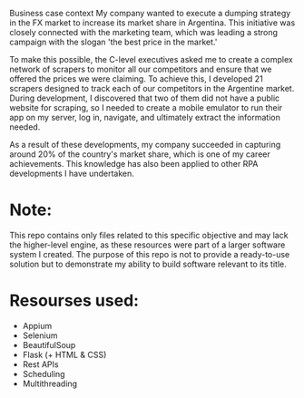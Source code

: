 Business case context
My company wanted to execute a dumping strategy in the FX market to increase its market share in Argentina. This initiative was closely connected with the marketing team, which was leading a strong campaign with the slogan 'the best price in the market.'

To make this possible, the C-level executives asked me to create a complex network of scrapers to monitor all our competitors and ensure that we offered the prices we were claiming. To achieve this, I developed 21 scrapers designed to track each of our competitors in the Argentine market. During development, I discovered that two of them did not have a public website for scraping, so I needed to create a mobile emulator to run their app on my server, log in, navigate, and ultimately extract the information needed.

As a result of these developments, my company succeeded in capturing around 20% of the country's market share, which is one of my career achievements. This knowledge has also been applied to other RPA developments I have undertaken.

# Note:
This repo contains only files related to this specific objective and may lack the higher-level engine, as these resources were part of a larger software system I created. The purpose of this repo is not to provide a ready-to-use solution but to demonstrate my ability to build software relevant to its title.

# Resourses used:
- Appium
- Selenium
- BeautifulSoup
- Flask (+ HTML & CSS)
- Rest APIs
- Scheduling
- Multithreading
